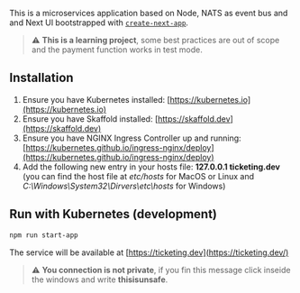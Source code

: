 This is a microservices application based on Node, NATS as event bus and  and Next UI bootstrapped with
[`create-next-app`](https://github.com/vercel/next.js/tree/canary/packages/create-next-app).

> :warning: **This is a learning project**, some best practices are out of scope
> and the payment function works in test mode.

## Installation

1. Ensure you have Kubernetes installed: [https://kubernetes.io](https://kubernetes.io)
2. Ensure you have Skaffold installed: [https://skaffold.dev](https://skaffold.dev)
3. Ensure you have NGINX Ingress Controller up and running: [https://kubernetes.github.io/ingress-nginx/deploy](https://kubernetes.github.io/ingress-nginx/deploy)
4. Add the following new entry in your hosts file: **127.0.0.1 ticketing.dev**
(you can find the host file at *etc/hosts* for MacOS or Linux and *C:\Windows\System32\Dirvers\etc\hosts* for Windows)

## Run with Kubernetes (development)

```bash
npm run start-app
```
The service will be available at [https://ticketing.dev](https://ticketing.dev/)
> :warning: **You connection is not private**, if you fin this message
> click inseide the windows and write **thisisunsafe**.